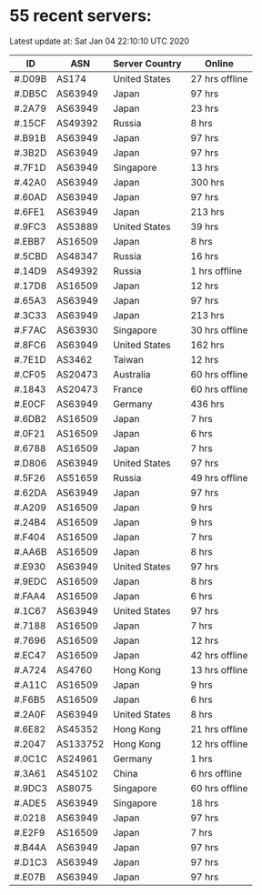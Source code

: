 # 55 recent servers:

Latest update at: Sat Jan 04 22:10:10 UTC 2020

| ID | ASN | Server Country | Online |
| -- | --- | -------------- | ------ |
| #.D09B | AS174 | United States | 27 hrs offline |
| #.DB5C | AS63949 | Japan | 97 hrs |
| #.2A79 | AS63949 | Japan | 23 hrs |
| #.15CF | AS49392 | Russia | 8 hrs |
| #.B91B | AS63949 | Japan | 97 hrs |
| #.3B2D | AS63949 | Japan | 97 hrs |
| #.7F1D | AS63949 | Singapore | 13 hrs |
| #.42A0 | AS63949 | Japan | 300 hrs |
| #.60AD | AS63949 | Japan | 97 hrs |
| #.6FE1 | AS63949 | Japan | 213 hrs |
| #.9FC3 | AS53889 | United States | 39 hrs |
| #.EBB7 | AS16509 | Japan | 8 hrs |
| #.5CBD | AS48347 | Russia | 16 hrs |
| #.14D9 | AS49392 | Russia | 1 hrs offline |
| #.17D8 | AS16509 | Japan | 12 hrs |
| #.65A3 | AS63949 | Japan | 97 hrs |
| #.3C33 | AS63949 | Japan | 213 hrs |
| #.F7AC | AS63930 | Singapore | 30 hrs offline |
| #.8FC6 | AS63949 | United States | 162 hrs |
| #.7E1D | AS3462 | Taiwan | 12 hrs |
| #.CF05 | AS20473 | Australia | 60 hrs offline |
| #.1843 | AS20473 | France | 60 hrs offline |
| #.E0CF | AS63949 | Germany | 436 hrs |
| #.6DB2 | AS16509 | Japan | 7 hrs |
| #.0F21 | AS16509 | Japan | 6 hrs |
| #.6788 | AS16509 | Japan | 7 hrs |
| #.D806 | AS63949 | United States | 97 hrs |
| #.5F26 | AS51659 | Russia | 49 hrs offline |
| #.62DA | AS63949 | Japan | 97 hrs |
| #.A209 | AS16509 | Japan | 9 hrs |
| #.24B4 | AS16509 | Japan | 9 hrs |
| #.F404 | AS16509 | Japan | 7 hrs |
| #.AA6B | AS16509 | Japan | 8 hrs |
| #.E930 | AS63949 | United States | 97 hrs |
| #.9EDC | AS16509 | Japan | 8 hrs |
| #.FAA4 | AS16509 | Japan | 6 hrs |
| #.1C67 | AS63949 | United States | 97 hrs |
| #.7188 | AS16509 | Japan | 7 hrs |
| #.7696 | AS16509 | Japan | 12 hrs |
| #.EC47 | AS16509 | Japan | 42 hrs offline |
| #.A724 | AS4760 | Hong Kong | 13 hrs offline |
| #.A11C | AS16509 | Japan | 9 hrs |
| #.F6B5 | AS16509 | Japan | 6 hrs |
| #.2A0F | AS63949 | United States | 8 hrs |
| #.6E82 | AS45352 | Hong Kong | 21 hrs offline |
| #.2047 | AS133752 | Hong Kong | 12 hrs offline |
| #.0C1C | AS24961 | Germany | 1 hrs |
| #.3A61 | AS45102 | China | 6 hrs offline |
| #.9DC3 | AS8075 | Singapore | 60 hrs offline |
| #.ADE5 | AS63949 | Singapore | 18 hrs |
| #.0218 | AS63949 | Japan | 97 hrs |
| #.E2F9 | AS16509 | Japan | 7 hrs |
| #.B44A | AS63949 | Japan | 97 hrs |
| #.D1C3 | AS63949 | Japan | 97 hrs |
| #.E07B | AS63949 | Japan | 97 hrs |

